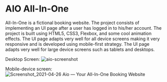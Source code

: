 # AIO All-In-One
All-In-One is a fictional booking website. The project consists of implementing an UI page after a user has logged in to his/her account.
The project is built using HTML5, CSS3, Flexbox, and some cool animation effects.
The UI page adapts very well for all device screens making it very responsive and is developed using mobile-first strategy.
The UI page adapts very well for large device screens such as tablets and desktops. 

Desktop Screen: 
![aio-screenshot](https://user-images.githubusercontent.com/46309150/116033719-848fb500-a67f-11eb-9001-ee1a830f2a3a.png)

Mobile-device screen:
![Screenshot_2021-04-26 Aio — Your All-In-One Booking Website](https://user-images.githubusercontent.com/46309150/116034086-5199f100-a680-11eb-9b33-e6b491ab1976.png)
